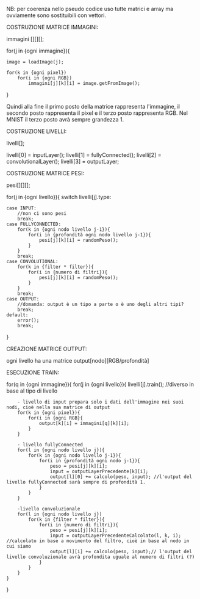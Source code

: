 NB: per coerenza nello pseudo codice uso tutte matrici e array ma ovviamente sono sostituibili con vettori.

COSTRUZIONE MATRICE IMMAGINI:

immagini [][][];

for(j in {ogni immagine}){

	image = loadImage(j);

	for(k in {ogni pixel})
		for(i in {ogni RGB})
			immagini[j][k][i] = image.getFromImage();
}

Quindi alla fine il primo posto della matrice rappresenta l'immagine, il secondo posto rappresenta il pixel e il terzo posto rappresenta RGB.
Nel MNIST il terzo posto avrà sempre grandezza 1.

COSTRUZIONE LIVELLI:

livelli[];

livelli[0] = inputLayer();
livelli[1] = fullyConnected();
livelli[2] = convolutionalLayer();
livelli[3] = outputLayer;

COSTRUZIONE MATRICE PESI:

pesi[][][];

for(j in {ogni livello}){
	switch livelli[j].type:
	
	case INPUT:
		//non ci sono pesi
		break;
	case FULLYCONNECTED:
		for(k in {ogni nodo livello j-1}){
			for(i in {profondità ogni nodo livello j-1}){
				pesi[j][k][i] = randomPeso();
 			}
		}
		break;
	case CONVOLUTIONAL:
		for(k in {filter * filter}){
			for(i in {numero di filtri}){
				pesi[j][k][i] = randomPeso();
			}
		}
		break;
	case OUTPUT:
		//domanda: output è un tipo a parte o è uno degli altri tipi?
		break;
	default:
		error();
		break;
	
}

CREAZIONE MATRICE OUTPUT:

ogni livello ha una matrice
	output[nodo][RGB/profondità]

ESECUZIONE TRAIN:

for(q in {ogni immagine}){
	for(j in {ogni livello}){
		livelli[j].train(); //diverso in base al tipo di livello

		- livello di input prepara solo i dati dell'immagine nei suoi nodi, cioè nella sua matrice di output
		for(k in {ogni pixel}){
			for(i in {ogni RGB}{
				output[k][i] = immagini[q][k][i];
			}
		} 

		- livello fullyConnected
		for(l in {ogni nodo livello j}){
			for(k in {ogni nodo livello j-1}){
				for(i in {profondità ogni nodo j-1}){
					peso = pesi[j][k][i];
					input = outputLayerPrecedente[k][i];
					output[l][0] += calcolo(peso, input); //l'output del livello fullyConnected sarà sempre di profondità 1.
				}
			}
		}
		
		-livello convoluzionale
		for(l in {ogni nodo livello j})
			for(k in {filter * filter}){
				for(i in {numero di filtri}){
					peso = pesi[j][k][i];
					input = outputLayerPrecedenteCalcolato(l, k, i); //calcolato in base a movimento del filtro, cioè in base al nodo in cui siamo
					output[l][i] += calcolo(peso, input);// l'output del livello convoluzionale avrà profondita uguale al numero di filtri (?)
				}
			}
		}
	}
}


































